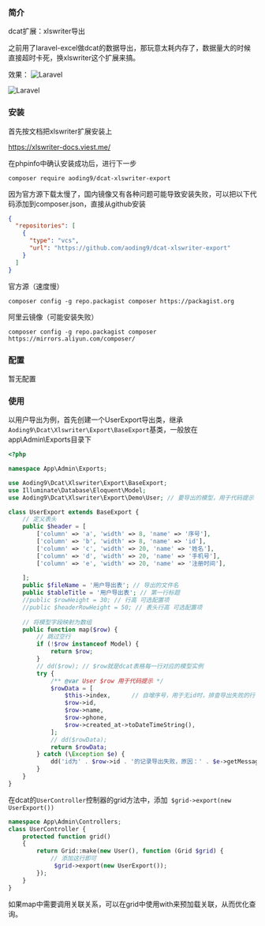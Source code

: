 ### 简介

dcat扩展：xlswriter导出

之前用了laravel-excel做dcat的数据导出，那玩意太耗内存了，数据量大的时候直接超时卡死，换xlswriter这个扩展来搞。



效果：
![Laravel](https://cdn.learnku.com/uploads/images/202306/08/78338/1EjVb0begV.png!large)

![Laravel](https://cdn.learnku.com/uploads/images/202306/08/78338/PKyLtlX9DV.png!large)

### 安装

首先按文档把xlswriter扩展安装上

https://xlswriter-docs.viest.me/

在phpinfo中确认安装成功后，进行下一步

`composer require aoding9/dcat-xlswriter-export`

因为官方源下载太慢了，国内镜像又有各种问题可能导致安装失败，可以把以下代码添加到composer.json，直接从github安装
```json
{
  "repositories": [
    {
      "type": "vcs",
      "url": "https://github.com/aoding9/dcat-xlswriter-export"
    }
  ]
}
```

官方源（速度慢）

`composer config -g repo.packagist composer https://packagist.org`

阿里云镜像（可能安装失败）

`composer config -g repo.packagist composer https://mirrors.aliyun.com/composer/`


### 配置

暂无配置




### 使用
以用户导出为例，首先创建一个UserExport导出类，继承`Aoding9\Dcat\Xlswriter\Export\BaseExport`基类，一般放在app\Admin\Exports目录下
```php
<?php

namespace App\Admin\Exports;

use Aoding9\Dcat\Xlswriter\Export\BaseExport;
use Illuminate\Database\Eloquent\Model;
use Aoding9\Dcat\Xlswriter\Export\Demo\User; // 要导出的模型，用于代码提示

class UserExport extends BaseExport {
    // 定义表头
    public $header = [
        ['column' => 'a', 'width' => 8, 'name' => '序号'],
        ['column' => 'b', 'width' => 8, 'name' => 'id'],
        ['column' => 'c', 'width' => 20, 'name' => '姓名'],
        ['column' => 'd', 'width' => 20, 'name' => '手机号'],
        ['column' => 'e', 'width' => 20, 'name' => '注册时间'],
    
    ];
    public $fileName = '用户导出表'; // 导出的文件名
    public $tableTitle = '用户导出表'; // 第一行标题
    //public $rowHeight = 30; // 行高 可选配置项
    //public $headerRowHeight = 50; // 表头行高 可选配置项
    
    // 将模型字段映射为数组
    public function map($row) {
        // 跳过空行
        if (!$row instanceof Model) {
            return $row;
        }
        // dd($row); // $row就是dcat表格每一行对应的模型实例
        try {
            /** @var User $row 用于代码提示 */
            $rowData = [
                $this->index,      // 自增序号，用于无id时，排查导出失败的行
                $row->id,
                $row->name,
                $row->phone,
                $row->created_at->toDateTimeString(),
            ];
            // dd($rowData);
            return $rowData;
        } catch (\Exception $e) {
            dd('id为' . $row->id . '的记录导出失败，原因：' . $e->getMessage());
        }
    }
}

```

在dcat的`UserController`控制器的grid方法中，添加` $grid->export(new UserExport())`
```php
namespace App\Admin\Controllers;
class UserController {
    protected function grid()
    {
        return Grid::make(new User(), function (Grid $grid) {
            // 添加这行即可
             $grid->export(new UserExport());
        });
    }
}

```
如果map中需要调用关联关系，可以在grid中使用with来预加载关联，从而优化查询。



